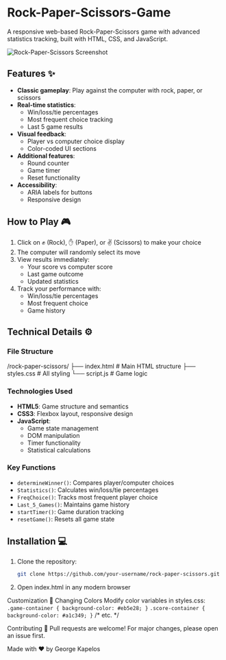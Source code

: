 # Rock-Paper-Scissors-Game

A responsive web-based Rock-Paper-Scissors game with advanced statistics tracking, built with HTML, CSS, and JavaScript.

![Rock-Paper-Scissors Screenshot](https://github.com/user-attachments/assets/ed1468c5-7cb8-4bc5-a61a-8d6802fe8f2f)

## Features ✨

- **Classic gameplay**: Play against the computer with rock, paper, or scissors
- **Real-time statistics**:
  - Win/loss/tie percentages
  - Most frequent choice tracking
  - Last 5 game results
- **Visual feedback**:
  - Player vs computer choice display
  - Color-coded UI sections
- **Additional features**:
  - Round counter
  - Game timer
  - Reset functionality
- **Accessibility**:
  - ARIA labels for buttons
  - Responsive design

## How to Play 🎮

1. Click on ✊ (Rock), ✋ (Paper), or ✌ (Scissors) to make your choice
2. The computer will randomly select its move
3. View results immediately:
   - Your score vs computer score
   - Last game outcome
   - Updated statistics
4. Track your performance with:
   - Win/loss/tie percentages
   - Most frequent choice
   - Game history

## Technical Details ⚙️

### File Structure
/rock-paper-scissors/
├── index.html # Main HTML structure
├── styles.css # All styling
└── script.js # Game logic
### Technologies Used
- **HTML5**: Game structure and semantics
- **CSS3**: Flexbox layout, responsive design
- **JavaScript**:
  - Game state management
  - DOM manipulation
  - Timer functionality
  - Statistical calculations

### Key Functions
- `determineWinner()`: Compares player/computer choices
- `Statistics()`: Calculates win/loss/tie percentages
- `FreqChoice()`: Tracks most frequent player choice
- `Last_5_Games()`: Maintains game history
- `startTimer()`: Game duration tracking
- `resetGame()`: Resets all game state

## Installation 💻

1. Clone the repository:
   ```bash
   git clone https://github.com/your-username/rock-paper-scissors.git
2. Open index.html in any modern browser

Customization 🎨
Changing Colors
Modify color variables in styles.css:
`.game-container { background-color: #eb5e28; }`
`.score-container { background-color: #a1c349; }`
/* etc. */

Contributing 🤝
Pull requests are welcome! For major changes, please open an issue first.

Made with ❤️ by George Kapelos
